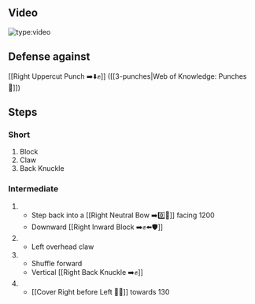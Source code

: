 ## Video

![type:video](https://www.youtube.com/embed/IXZ6kr4VHQw?start=355&end=368)

## Defense against

[[Right Uppercut Punch ➡️⬇️✊]] ([[3-punches|Web of Knowledge: Punches 👊]])

## Steps

### Short

1. Block
2. Claw
3. Back Knuckle

### Intermediate

1.  - Step back into a [[Right Neutral Bow ➡️0️⃣🦶]] facing 1200
    - Downward [[Right Inward Block ➡️✊⬅️🛡️]]
1.  - Left overhead claw
1.  - Shuffle forward
    - Vertical [[Right Back Knuckle ➡️✊]]
1.  - [[Cover Right before Left 🦶🔄]] towards 130
